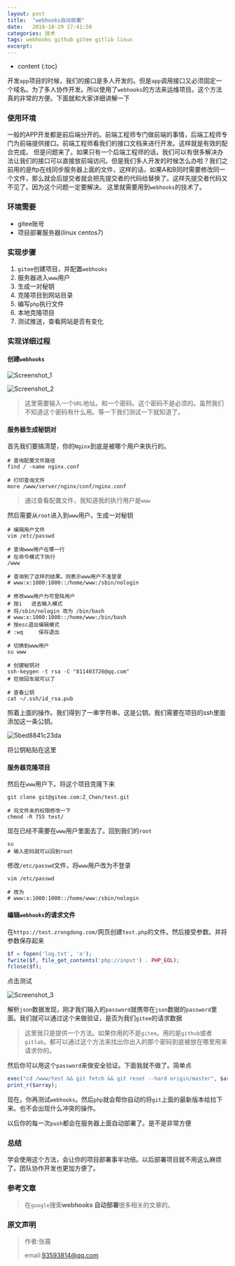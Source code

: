 ```yaml
---
layout: post
title:  "webhooks自动部署"
date:   2018-10-29 17:41:50
categories: 技术
tags: webhooks github gitee gitlib linux
excerpt: 
---
```


* content
{:toc}

开发`app`项目的时候，我们的接口是多人开发的。但是`app`调用接口又必须固定一个域名。为了多人协作开发。所以使用了`webhooks`的方法来运维项目。这个方法真的非常的方便。下面就和大家详细讲解一下





### 使用环境

一般的APP开发都是前后端分开的。前端工程师专门做前端的事情，后端工程师专门为前端提供接口。前端工程师看我们的接口文档来进行开发。这样就是有效的配合完成。
但是问题来了。如果只有一个后端工程师的话，我们可以有很多解决办法让我们的接口可以直接放前端访问。但是我们多人开发的时候怎么办啦？我们之前用的是ftp在线同步服务器上面的文件，这样的话，如果A和B同时需要修改同一个文件，那么就会后提交者就会把先提交者的代码给替换了。这样先提交者代码又不见了。因为这个问题一定要解决。
这里就需要用到`webhooks`的技术了。

### 环境需要

- gitee账号
- 项目部署服务器(linux centos7)

### 实现步骤

1. `gitee`创建项目，并配置`webhooks`
2. 服务器进入`www`用户
3. 生成一对秘钥
4. 克隆项目到网站目录
5. 编写`php`执行文件
6. 本地克隆项目
7. 测试推送，查看网站是否有变化

### 实现详细过程

#### 创建`webhooks`

![Screenshot_1](https://stong-chen.github.io/file/Screenshot_1.png)

![Screenshot_2](https://stong-chen.github.io/file/Screenshot_2.png)

> 这里需要输入一个`URL`地址。和一个密码。这个密码不是必须的。虽然我们不知道这个密码有什么用。等一下我们测试一下就知道了。

#### 服务器生成秘钥对

首先我们要搞清楚，你的`Nginx`到底是被哪个用户来执行的。

```shell
# 查询配置文件路径
find / -name nginx.conf

# 打印查询文件
more /www/server/nginx/conf/nginx.conf
```

> 通过查看配置文件，我知道我的执行用户是`www`

然后需要从`root`进入到`www`用户。生成一对秘钥

```shell
# 编辑用户文件
vim /etc/passwd

# 查询www用户在哪一行
# 在命令模式下执行
/www

# 查询到了这样的结果。则表示www用户不准登录
# www:x:1000:1000::/home/www:/sbin/nologin

# 修改www用户为可登陆用户
# 按i   进去输入模式
# 将/sbin/nologin 改为 /bin/bash
# www:x:1000:1000::/home/www:/bin/bash
# 按esc退出编辑模式
# :wq     保存退出

# 切换到www用户
su www

# 创建秘钥对
ssh-keygen -t rsa -C "811403726@qq.com"
# 狂按回车就可以了

# 查看公钥
cat ~/.ssh/id_rsa.pub
```

照着上面的操作。我们得到了一串字符串。这是公钥。我们需要在项目的ssh里面添加这一条公钥。

![5bed8841c23da](https://raw.githubusercontent.com/Stong-chen/Stong-chen.github.io/master/file/2018-11-15/5bed8841c23da.png)

将公钥粘贴在这里



#### 服务器克隆项目

然后在`www`用户下。将这个项目克隆下来

```shell
git clone git@gitee.com:Z_Chen/test.git

# 将文件夹的权限修改一下
chmod -R 755 test/
```

现在已经不需要在`www`用户里面去了。回到我们的`root`

```shell
su 
# 输入密码就可以回到root
```

修改`/etc/passwd`文件，将`www`用户改为不登录

```shell
vim /etc/passwd

# 改为
# www:x:1000:1000::/home/www:/sbin/nologin
```



#### 编辑`webhooks`的请求文件

在`https://test.zrongdong.com/`网页创建`test.php`的文件。然后接受参数。并将参数保存起来

```php
$f = fopen('log.txt', 'a');
fwrite($f, file_get_contents('php://input') . PHP_EOL);
fclose($f);
```

点击测试

![Screenshot_3](https://stong-chen.github.io/file/Screenshot_3.png)

解析`json`数据发现，刚才我们输入的`password`就携带在`json`数据的`password`里面。我们就可以通过这个来做验证，是否为我们`gitee`的请求数据

> 这里我只是提供一个方法。如果你用的不是`gitee`。用的是`github`或者`gitlab`。都可以通过这个方法来找出你出入的那个密码到底被放在哪里用来请求你的。



然后你可以用这个`password`来做安全验证。下面我就不做了。简单点

```php
exec("cd /www/test && git fetch && git reset --hard origin/master", $array);
print_r($array);
```

现在。你再测试`webhooks`。然后`php`就会帮你自动的将`git`上面的最新版本给拉下来。也不会出现什么冲突的操作。



以后你的每一次`push`都会在服务器上面自动部署了。是不是非常方便



### 总结

学会使用这个方法，会让你的项目部署事半功倍。以后部署项目就不用这么麻烦了。团队协作开发也更加方便了。



### 参考文章

> 在`google`搜索**webhooks 自动部署**很多相关的文章的。



### 原文声明

> 作者:张晨
>
> email:93593814@qq.com